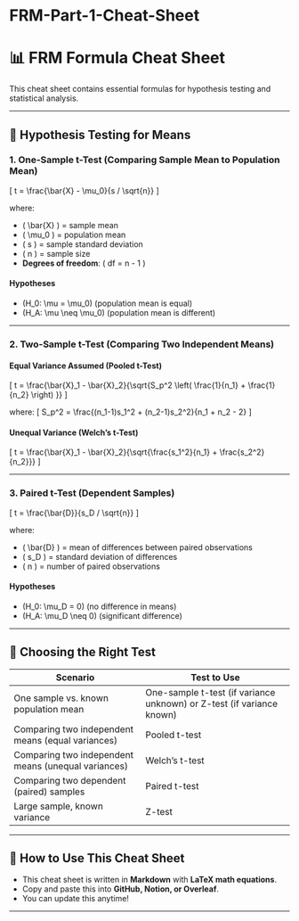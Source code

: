 # FRM-Part-1-Cheat-Sheet
# 📊 FRM Formula Cheat Sheet

This cheat sheet contains essential formulas for hypothesis testing and statistical analysis.

---

## 📌 Hypothesis Testing for Means

### **1. One-Sample t-Test (Comparing Sample Mean to Population Mean)**
\[
t = \frac{\bar{X} - \mu_0}{s / \sqrt{n}}
\]

where:
- \( \bar{X} \) = sample mean  
- \( \mu_0 \) = population mean  
- \( s \) = sample standard deviation  
- \( n \) = sample size  
- **Degrees of freedom**: \( df = n - 1 \)

#### **Hypotheses**
- \(H_0: \mu = \mu_0\) (population mean is equal)
- \(H_A: \mu \neq \mu_0\) (population mean is different)

---

### **2. Two-Sample t-Test (Comparing Two Independent Means)**

#### **Equal Variance Assumed (Pooled t-Test)**
\[
t = \frac{\bar{X}_1 - \bar{X}_2}{\sqrt{S_p^2 \left( \frac{1}{n_1} + \frac{1}{n_2} \right) }}
\]

where:
\[
S_p^2 = \frac{(n_1-1)s_1^2 + (n_2-1)s_2^2}{n_1 + n_2 - 2}
\]

#### **Unequal Variance (Welch’s t-Test)**
\[
t = \frac{\bar{X}_1 - \bar{X}_2}{\sqrt{\frac{s_1^2}{n_1} + \frac{s_2^2}{n_2}}}
\]

---

### **3. Paired t-Test (Dependent Samples)**
\[
t = \frac{\bar{D}}{s_D / \sqrt{n}}
\]

where:
- \( \bar{D} \) = mean of differences between paired observations  
- \( s_D \) = standard deviation of differences  
- \( n \) = number of paired observations  

#### **Hypotheses**
- \(H_0: \mu_D = 0\) (no difference in means)
- \(H_A: \mu_D \neq 0\) (significant difference)

---

## 📌 Choosing the Right Test

| **Scenario** | **Test to Use** |
|-------------|---------------|
| One sample vs. known population mean | One-sample t-test (if variance unknown) or Z-test (if variance known) |
| Comparing two independent means (equal variances) | Pooled t-test |
| Comparing two independent means (unequal variances) | Welch’s t-test |
| Comparing two dependent (paired) samples | Paired t-test |
| Large sample, known variance | Z-test |

---

## 📌 How to Use This Cheat Sheet
- This cheat sheet is written in **Markdown** with **LaTeX math equations**.
- Copy and paste this into **GitHub, Notion, or Overleaf**.
- You can update this anytime!

---
